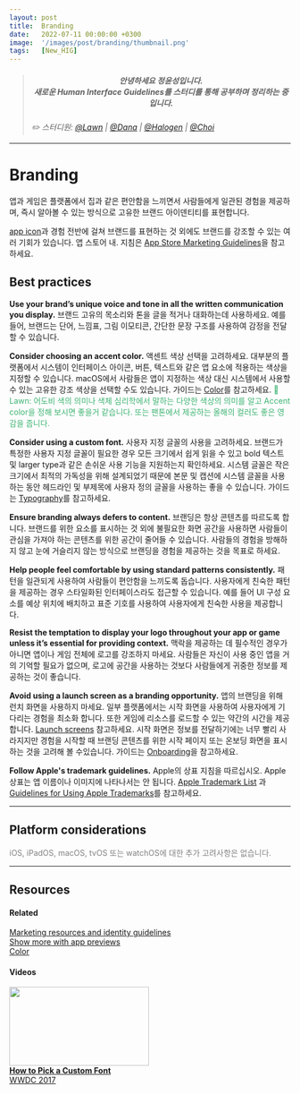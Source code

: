```yaml
---
layout: post
title:  Branding
date:   2022-07-11 00:00:00 +0300
image:  '/images/post/branding/thumbnail.png'
tags:   [New_HIG]
---
```


> ##### <center>안녕하세요 정윤성입니다.<br> 새로운 Human Interface Guidelines를 스터디를 통해 공부하며 정리하는 중입니다.</center>
>
> <cite>✏️ 스터디원: <a href="https://velog.io/@lawn/series/NEW-HIG-2022" target="_blank">@Lawn</a> | <a href="https://velog.io/@andana/series/Lets-Study-HIG" target="_blank">@Dana</a> | <a href="https://velog.io/@halogen/Apple-HIG-Foundation-Layout" target="_blank">@Halogen</a> | <a href="" target="_blank">@Choi</a></cite>

***

# Branding

앱과 게임은 플랫폼에서 집과 같은 편안함을 느끼면서 사람들에게 일관된 경험을 제공하며, 즉시 알아볼 수 있는 방식으로 고유한 브랜드 아이덴티티를 표현합니다.<br>

[app icon](https://developer.apple.com/design/human-interface-guidelines/foundations/app-icons/)과 경험 전반에 걸쳐 브랜드를 표현하는 것 외에도 브랜드를 강조할 수 있는 여러 기회가 있습니다. 앱 스토어 내. 지침은 [App Store Marketing Guidelines](https://developer.apple.com/app-store/marketing/guidelines/)을 참고하세요.

## Best practices

**Use your brand’s unique voice and tone in all the written communication you display.** 브랜드 고유의 목소리와 톤을 글을 적거나 대화하는데 사용하세요. 예를 들어, 브랜드는 단어, 느낌표, 그림 이모티콘, 간단한 문장 구조를 사용하여 감정을 전달할 수 있습니다.

**Consider choosing an accent color.** 액센트 색상 선택을 고려하세요. 대부분의 플랫폼에서 시스템이 인터페이스 아이콘, 버튼, 텍스트와 같은 앱 요소에 적용하는 색상을 지정할 수 있습니다. macOS에서 사람들은 앱이 지정하는 색상 대신 시스템에서 사용할 수 있는 고유한 강조 색상을 선택할 수도 있습니다. 가이드는 [Color](https://developer.apple.com/design/human-interface-guidelines/foundations/color/)를 참고하세요.
<c style="color: MediumSeaGreen"> 📢Lawn: 어도비 색의 의미나 색체 심리학에서 말하는 다양한 색상의 의미를 알고 Accent  color을 정해 보시면 좋을거 같습니다. 또는 팬톤에서 제공하는 올해의 컬러도 좋은 영감을 줍니다.</c><br>

**Consider using a custom font.** 사용자 지정 글꼴의 사용을 고려하세요. 브랜드가 특정한 사용자 지정 글꼴이 필요한 경우 모든 크기에서 쉽게 읽을 수 있고 bold 텍스트 및 larger type과 같은 손쉬운 사용 기능을 지원하는지 확인하세요. 시스템 글꼴은 작은 크기에서 최적의 가독성을 위해 설계되었기 때문에 본문 및 캡션에 시스템 글꼴을 사용하는 동안 헤드라인 및 부제목에 사용자 정의 글꼴을 사용하는 좋을 수 있습니다. 가이드는 [Typography](https://developer.apple.com/design/human-interface-guidelines/foundations/typography/)를 참고하세요.

**Ensure branding always defers to content.** 브랜딩은 항상 콘텐츠를 따르도록 합니다. 브랜드를 위한 요소를 표시하는 것 외에 불필요한 화면 공간을 사용하면 사람들이 관심을 가져야 하는 콘텐츠를 위한 공간이 줄어들 수 있습니다. 사람들의 경험을 방해하지 않고 눈에 거슬리지 않는 방식으로 브랜딩을 경험을 제공하는 것을 목표로 하세요.

**Help people feel comfortable by using standard patterns consistently.** 패턴을 일관되게 사용하여 사람들이 편안함을 느끼도록 돕습니다. 사용자에게 친숙한 패턴을 제공하는 경우 스타일화된 인터페이스라도 접근할 수 있습니다. 예를 들어 UI 구성 요소를 예상 위치에 배치하고 표준 기호를 사용하여 사용자에게 친숙한 사용을 제공합니다.

**Resist the temptation to display your logo throughout your app or game unless it’s essential for providing context.** 맥락을 제공하는 데 필수적인 경우가 아니면 앱이나 게임 전체에 로고를 강조하지 마세요. 사람들은 자신이 사용 중인 앱을 거의 기억할 필요가 없으며, 로고에 공간을 사용하는 것보다 사람들에게 귀중한 정보를 제공하는 것이 좋습니다.

**Avoid using a launch screen as a branding opportunity.** 앱의 브랜딩을 위해 런치 화면을 사용하지 마세요. 일부 플랫폼에서는 시작 화면을 사용하여 사용자에게 기다리는 경험을 최소화 합니다. 또한 게임에 리소스를 로드할 수 있는 약간의 시간을 제공합니다. [Launch screens](https://developer.apple.com/design/human-interface-guidelines/patterns/launching#launch-screens) 참고하세요. 시작 화면은 정보를 전달하기에는 너무 빨리 사라지지만 경험을 시작할 때 브랜딩 콘텐츠를 위한 시작 페이지 또는 온보딩 화면을 표시하는 것을 고려해 볼 수있습니다. 가이드는 [Onboarding](https://developer.apple.com/design/human-interface-guidelines/patterns/onboarding/)을 참고하세요.

**Follow Apple's trademark guidelines.** Apple의 상표 지침을 따르십시오. Apple 상표는 앱 이름이나 이미지에 나타나서는 안 됩니다. [Apple Trademark List](https://www.apple.com/legal/intellectual-property/trademark/appletmlist.html) 과 [Guidelines for Using Apple Trademarks](https://www.apple.com/legal/intellectual-property/guidelinesfor3rdparties.html)를 참고하세요.

***

## Platform considerations
<c style="color: Gray">iOS, iPadOS, macOS, tvOS 또는 watchOS에 대한 추가 고려사항은 없습니다.</c>
<br>

***

## Resources
#### Related
[Marketing resources and identity guidelines](https://developer.apple.com/app-store/marketing/guidelines/)<br>
[Show more with app previews](https://developer.apple.com/app-store/app-previews/)<br>
[Color](https://developer.apple.com/design/human-interface-guidelines/foundations/color)<br>

#### Videos
<div class="gallery-box">
  <div class="video-gallery">
    <a id="wwdc2021-10032" href="https://developer.apple.com/videos/play/wwdc2021/10032/">
		<img src="https://devimages-cdn.apple.com/wwdc-services/images/119/4920/4920_wide_250x141_2x.jpg" width="250" height="141"><br>
		<b>How to Pick a Custom Font</b><br>
		WWDC 2017
	</a>
  </div>
</div>